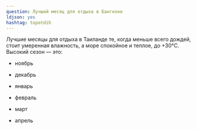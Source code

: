 ```yaml
---
question: Лучший месяц для отдыха в Бангкоке 
ldjson: yes
hashtag: topotdih
---
```


Лучшие месяцы для отдыха в Таиланде те, когда меньше всего дождей, стоит умеренная влажность, а море спокойное и теплое, до +30°C. Высокий сезон — это:

* ноябрь

* декабрь

* январь

* февраль

* март

* апрель
